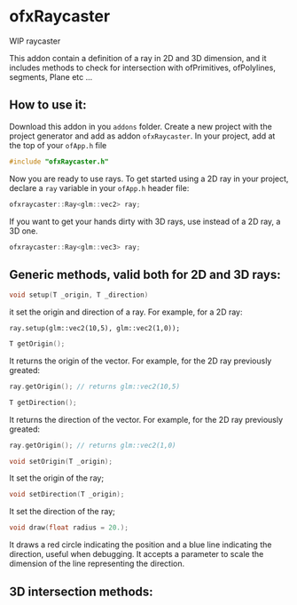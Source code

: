 # ofxRaycaster
WIP raycaster

This addon contain a definition of a ray in 2D and 3D dimension, and it includes methods to check for intersection with ofPrimitives, ofPolylines, segments, Plane etc ...

## How to use it:
Download this addon in you `addons` folder. Create a new project with the project generator and add as addon `ofxRaycaster`.
In your project, add at the top of your `ofApp.h` file

```cpp
#include "ofxRaycaster.h"
```
Now you are ready to use rays. To get started using a 2D ray in your project, declare a `ray` variable in your `ofApp.h` header file:

```cpp
ofxraycaster::Ray<glm::vec2> ray;
```

If you want to get your hands dirty with 3D rays, use instead of a 2D ray, a 3D one.
```cpp
ofxraycaster::Ray<glm::vec3> ray;
```

## Generic methods, valid both for 2D and 3D rays:

```cpp
void setup(T _origin, T _direction)
```
it set the origin and direction of a ray. For example, for a 2D ray:

```
ray.setup(glm::vec2(10,5), glm::vec2(1,0));
```


```cpp
T getOrigin();
```
It returns the origin of the vector. For example, for the 2D ray previously greated:
```cpp
ray.getOrigin(); // returns glm::vec2(10,5)
```

```cpp
T getDirection();
```
It returns the direction of the vector. For example, for the 2D ray previously greated:
```cpp
ray.getOrigin(); // returns glm::vec2(1,0)
```

```cpp
void setOrigin(T _origin);
```

It set the origin of the ray;


```cpp
void setDirection(T _origin);
```

It set the direction of the ray;


```cpp
void draw(float radius = 20.);
```

It draws a red circle indicating the position and a blue line indicating the direction, useful when debugging. It accepts a parameter to scale the dimension of the line representing the direction.


        

## 3D intersection methods:




